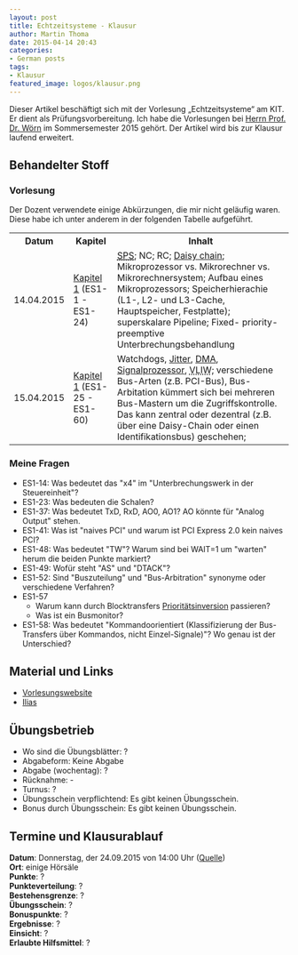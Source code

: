 ```yaml
---
layout: post
title: Echtzeitsysteme - Klausur
author: Martin Thoma
date: 2015-04-14 20:43
categories:
- German posts
tags:
- Klausur
featured_image: logos/klausur.png
---
```

<div class="info">Dieser Artikel beschäftigt sich mit der Vorlesung &bdquo;Echtzeitsysteme&ldquo; am KIT. Er dient als Prüfungsvorbereitung. Ich habe die Vorlesungen bei <a href="http://rob.ipr.kit.edu/mitarbeiter_96.php">Herrn Prof. Dr. Wörn</a> im Sommersemester 2015 gehört. Der Artikel wird bis zur Klausur laufend erweitert.</div>

## Behandelter Stoff

### Vorlesung

Der Dozent verwendete einige Abkürzungen, die mir nicht geläufig waren. Diese
habe ich unter anderem in der folgenden Tabelle aufgeführt.

<table>
<tr>
    <th>Datum</th>
    <th>Kapitel</th>
    <th>Inhalt</th>
</tr>
<tr>
    <td>14.04.2015</td>
    <td><a href="https://ilias.studium.kit.edu/ilias.php?ref_id=422667&cmd=sendfile&cmdClass=ilrepositorygui&cmdNode=ed&baseClass=ilRepositoryGUI">Kapitel 1</a> (ES1-1 - ES1-24)</td>
    <td><a href="https://de.wikipedia.org/wiki/Speicherprogrammierbare_Steuerung"><abbr title="Speicherprogrammierbare Steuerung">SPS</abbr></a>; NC; RC; <a href="https://de.wikipedia.org/wiki/Daisy_Chain">Daisy chain</a>; Mikroprozessor vs. Mikrorechner vs. Mikrorechnersystem; Aufbau eines Mikroprozessors; Speicherhierachie (L1-, L2- und L3-Cache, Hauptspeicher, Festplatte); superskalare Pipeline; Fixed-
priority-preemptive Unterbrechungsbehandlung</td>
</tr>
<tr>
    <td>15.04.2015</td>
    <td><a href="https://ilias.studium.kit.edu/ilias.php?ref_id=422667&cmd=sendfile&cmdClass=ilrepositorygui&cmdNode=ed&baseClass=ilRepositoryGUI">Kapitel 1</a> (ES1-25 - ES1-60)</td>
    <td>Watchdogs, <a href="http://de.wikipedia.org/wiki/Jitter">Jitter</a>, <a href="http://de.wikipedia.org/wiki/Speicherdirektzugriff">DMA</a>, <a href="http://de.wikipedia.org/wiki/Digitaler_Signalprozessor">Signalprozessor</a>, <abbr title="Very long instruction word">VLIW</abbr>; verschiedene Bus-Arten (z.B. PCI-Bus), Bus-Arbitation kümmert sich bei mehreren Bus-Mastern um die Zugriffskontrolle. Das kann zentral oder dezentral (z.B. über eine Daisy-Chain oder einen Identifikationsbus) geschehen; </td>
</tr>
</table>

### Meine Fragen

* ES1-14: Was bedeutet das "x4" im "Unterbrechungswerk in der Steuereinheit"?
* ES1-23: Was bedeuten die Schalen?
* ES1-37: Was bedeutet TxD, RxD, AO0, AO1? AO könnte für "Analog Output" stehen.
* ES1-41: Was ist "naives PCI" und warum ist PCI Express 2.0 kein naives PCI?
* ES1-48: Was bedeutet "TW"? Warum sind bei WAIT=1 um "warten" herum die beiden
  Punkte markiert?
* ES1-49: Wofür steht "AS" und "DTACK"?
* ES1-52: Sind "Buszuteilung" und "Bus-Arbitration" synonyme oder verschiedene Verfahren?
* ES1-57
    * Warum kann durch Blocktransfers <a href="http://de.wikipedia.org/wiki/Priorit%C3%A4tsinversion">Prioritätsinversion</a> passieren?
    * Was ist ein Busmonitor?
* ES1-58: Was bedeutet "Kommandoorientiert (Klassifizierung der Bus-Transfers über Kommandos, nicht
Einzel-Signale)"? Wo genau ist der Unterschied?

## Material und Links

* [Vorlesungswebsite](http://www.math.kit.edu/stoch/lehre/wt2015s/de)
* [Ilias](https://ilias.studium.kit.edu/goto_produktiv_crs_409322.html)

## Übungsbetrieb

* Wo sind die Übungsblätter: ?
* Abgabeform: Keine Abgabe
* Abgabe (wochentag): ?
* Rücknahme: -
* Turnus: ?
* Übungsschein verpflichtend: Es gibt keinen Übungsschein.
* Bonus durch Übungsschein: Es gibt keinen Übungsschein.

## Termine und Klausurablauf

**Datum**: Donnerstag, der 24.09.2015 von 14:00 Uhr ([Quelle](http://www.informatik.kit.edu/klausuren.php?kid=522.35))<br/>
**Ort**: einige Hörsäle<br/>
**Punkte**: ?<br/>
**Punkteverteilung**: ?<br/>
**Bestehensgrenze**: ?<br/>
**Übungsschein**: ?<br/>
**Bonuspunkte**: ?<br/>
**Ergebnisse**: ?<br/>
**Einsicht**: ?<br/>
**Erlaubte Hilfsmittel**: ?
